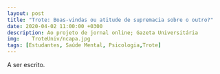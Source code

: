 ```yaml
---
layout: post
title: "Trote: Boas-vindas ou atitude de supremacia sobre o outro?"
date: 2020-04-02 11:00:00 +0300
description: Ao projeto de jornal online; Gazeta Universitária
img:  	TroteUniv/ncapa.jpg
tags: [Estudantes, Saúde Mental, Psicologia,Trote] 
---
```


A ser escrito.
